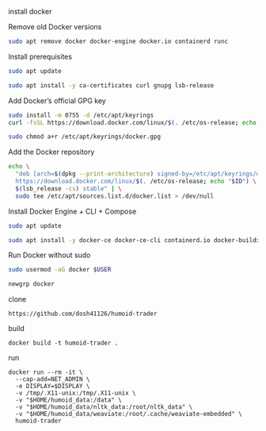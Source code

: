 install docker


Remove old Docker versions

```bash
sudo apt remove docker docker-engine docker.io containerd runc
```



Install prerequisites
```bash
sudo apt update

```

```bash
sudo apt install -y ca-certificates curl gnupg lsb-release
```



Add Docker’s official GPG key

```bash
sudo install -m 0755 -d /etc/apt/keyrings
curl -fsSL https://download.docker.com/linux/$(. /etc/os-release; echo "$ID")/gpg | sudo gpg --dearmor -o /etc/apt/keyrings/docker.gpg
```

```bash
sudo chmod a+r /etc/apt/keyrings/docker.gpg
```



Add the Docker repository

```bash
echo \
  "deb [arch=$(dpkg --print-architecture) signed-by=/etc/apt/keyrings/docker.gpg] \
  https://download.docker.com/linux/$(. /etc/os-release; echo "$ID") \
  $(lsb_release -cs) stable" | \
  sudo tee /etc/apt/sources.list.d/docker.list > /dev/null
```

Install Docker Engine + CLI + Compose

```bash
sudo apt update
```

```bash
sudo apt install -y docker-ce docker-ce-cli containerd.io docker-buildx-plugin docker-compose-plugin
```



Run Docker without sudo

```bash
sudo usermod -aG docker $USER
```

```bash
newgrp docker
```

clone
```
https://github.com/dosh41126/humoid-trader
```

build


```
docker build -t humoid-trader .
```

run



```
docker run --rm -it \
  --cap-add=NET_ADMIN \
  -e DISPLAY=$DISPLAY \
  -v /tmp/.X11-unix:/tmp/.X11-unix \
  -v "$HOME/humoid_data:/data" \
  -v "$HOME/humoid_data/nltk_data:/root/nltk_data" \
  -v "$HOME/humoid_data/weaviate:/root/.cache/weaviate-embedded" \
  humoid-trader
```
